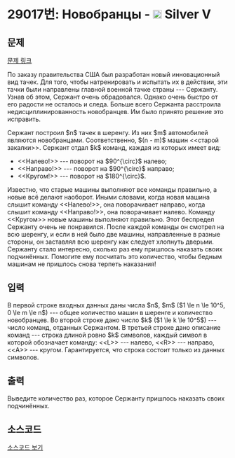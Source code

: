 # 29017번: Новобранцы - <img src="https://static.solved.ac/tier_small/6.svg" style="height:20px" /> Silver V

<!-- performance -->

<!-- 문제 제출 후 깃허브에 푸시를 했을 때 제출한 코드의 성능이 입력될 공간입니다.-->

<!-- end -->

## 문제

[문제 링크](https://boj.kr/29017)


<p>По заказу правительства США был разработан новый инновационный вид тачек. Для того, чтобы натренировать и испытать их в действии, эти тачки были направлены главной военной тачке страны --- Сержанту. Узнав об этом, Сержант очень обрадовался. Однако очень быстро от его радости не осталось и следа. Больше всего Сержанта расстроила недисциплинированность новобранцев. Им было принято решение это исправить.</p>

<p>Сержант построил $n$ тачек в шеренгу. Из них $m$ автомобилей являются новобранцами. Соответственно, $(n - m)$ машин &lt;&lt;старой закалки&gt;&gt;. Сержант отдал $k$ команд, каждая из которых имеет вид:</p>

<ul>
<li>&lt;&lt;Налево!&gt;&gt; --- поворот на $90^{\circ}$ налево;</li>
<li>&lt;&lt;Направо!&gt;&gt; --- поворот на $90^{\circ}$ направо;</li>
<li>&lt;&lt;Кругом!&gt;&gt; --- поворот на $180^{\circ}$.</li>
</ul>

<p>Известно, что старые машины выполняют все команды правильно, а новые всё делают наоборот. Иными словами, когда новая машина слышит команду &lt;&lt;Налево!&gt;&gt;, она поворачивает направо, когда слышит команду &lt;&lt;Направо!&gt;&gt;, она поворачивает налево. Команду &lt;&lt;Кругом&gt;&gt; новые машины выполняют правильно. Этот беспредел Сержанту очень не понравился. После каждой команды он смотрел на всю шеренгу, и если в ней было две машины, направленные в разные стороны, он заставлял всю шеренгу как следует хлопнуть дверьми. Сержанту стало интересно, сколько раз ему пришлось наказать своих подчинённых. Помогите ему посчитать это количество, чтобы бедным машинам не пришлось снова терпеть наказания!</p>



## 입력


<p>В первой строке входных данных даны числа $n$, $m$ ($1 \le n \le 10^5, 0 \le m \le n$) --- общее количество машин в шеренге и количество новобранцев. Во второй строке дано число $k$ ($1 \le k \le 10^5$) --- число команд, отданных Сержантом. В третьей строке дано описание команд --- строка длиной ровно $k$ символов, каждый символ в которой обозначает команду: &lt;&lt;L&gt;&gt; --- налево, &lt;&lt;R&gt;&gt; --- направо, &lt;&lt;A&gt;&gt; --- кругом. Гарантируется, что строка состоит только из данных символов.</p>



## 출력


<p>Выведите количество раз, которое Сержанту пришлось наказать своих подчинённых.</p>



## 소스코드

[소스코드 보기](Новобранцы.cpp)